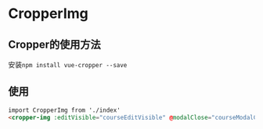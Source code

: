 # CropperImg

## Cropper的使用方法
安装`npm install vue-cropper --save`

## 使用
``` html
import CropperImg from './index'
<cropper-img :editVisible="courseEditVisible" @modalClose="courseModalClose" :title="'更换封面'" :width="'40vw'" :img="imageUrl" @submit="courseHandleChange" :appToBody="true"></cropper-img>
```
